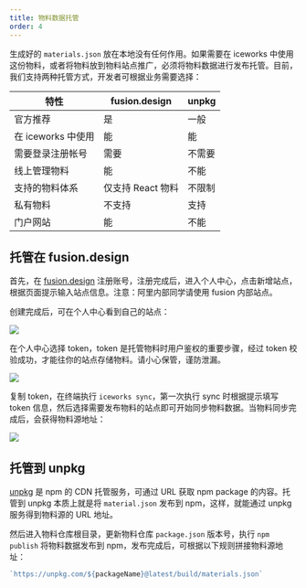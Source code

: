 ```yaml
---
title: 物料数据托管
order: 4
---
```


生成好的  `materials.json` 放在本地没有任何作用。如果需要在 iceworks 中使用这份物料，或者将物料放到物料站点推广，必须将物料数据进行发布托管。目前，我们支持两种托管方式，开发者可根据业务需要选择：

| 特性               |   fusion.design   |   unpkg  |
|-------------------|--------------|----------|
|  官方推荐          |   是           |    一般  |
|  在 iceworks 中使用|   能             |    能   |
|  需要登录注册帐号    |   需要          |    不需要 |
|  线上管理物料       |  能             |    不能   |
|  支持的物料体系     | 仅支持 React 物料 |   不限制  |
|  私有物料          | 不支持           |   支持  |
|  门户网站          |   能             |    不能  |

## 托管在 fusion.design

首先，在 [fusion.design](https://fusion.design/) 注册账号，注册完成后，进入个人中心，点击新增站点，根据页面提示输入站点信息。注意：阿里内部同学请使用 fusion 内部站点。

创建完成后，可在个人中心看到自己的站点：

![](https://img.alicdn.com/tfs/TB1xxKMcEWF3KVjSZPhXXXclXXa-2638-758.png)

在个人中心选择 token，token 是托管物料时用户鉴权的重要步骤，经过 token 校验成功，才能往你的站点存储物料。请小心保管，谨防泄漏。

![](https://img.alicdn.com/tfs/TB1AYmMcwKG3KVjSZFLXXaMvXXa-2710-906.png)

复制 token，在终端执行 `iceworks sync`，第一次执行 sync 时根据提示填写 token 信息，然后选择需要发布物料的站点即可开始同步物料数据。当物料同步完成后，会获得物料源地址：

![](https://img.alicdn.com/tfs/TB1TAGzbkxz61VjSZFrXXXeLFXa-1562-506.png)

## 托管到 unpkg

[unpkg](https://unpkg.com/) 是 npm 的 CDN 托管服务，可通过 URL 获取 npm package 的内容。托管到 unpkg 本质上就是将 `material.json` 发布到 npm，这样，就能通过 unpkg 服务得到物料源的 URL 地址。

然后进入物料仓库根目录，更新物料仓库 `package.json` 版本号，执行 `npm publish` 将物料数据发布到 npm，发布完成后，可根据以下规则拼接物料源地址：

```javascript
`https://unpkg.com/${packageName}@latest/build/materials.json`
```
